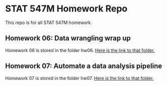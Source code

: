 # STAT 547M Homework Repo

This repo is for all STAT 547M homework.

## Homework 06: Data wrangling wrap up
Homework 06 is stored in the folder hw06. [Here is the link to that folder.](https://github.com/yuanjisun/STAT547-hw-Sun-Yuanji/tree/master/hw06)

## Homework 07: Automate a data analysis pipeline
Homework 07 is stored in the folder hw07. [Here is the link to that folder.](https://github.com/yuanjisun/STAT547-hw-Sun-Yuanji/tree/master/hw07)
